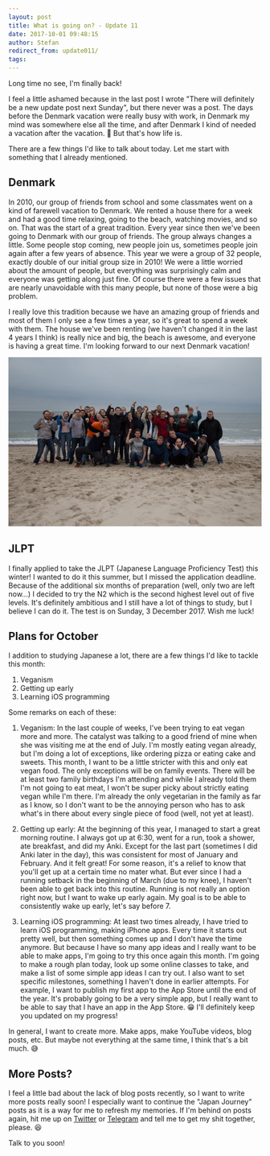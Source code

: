 ```yaml
---
layout: post
title: What is going on? - Update 11
date: 2017-10-01 09:48:15
author: Stefan
redirect_from: update011/
tags:
---
```


Long time no see, I'm finally back!

I feel a little ashamed because in the last post I wrote "There will definitely be a new update post next Sunday", but there never was a post. The days before the Denmark vacation were really busy with work, in Denmark my mind was somewhere else all the time, and after Denmark I kind of needed a vacation after the vacation. 🙈 But that's how life is.

There are a few things I'd like to talk about today. Let me start with something that I already mentioned.

## Denmark
In 2010, our group of friends from school and some classmates went on a kind of farewell vacation to Denmark. We rented a house there for a week and had a good time relaxing, going to the beach, watching movies, and so on. That was the start of a great tradition. Every year since then we've been going to Denmark with our group of friends. The group always changes a little. Some people stop coming, new people join us, sometimes people join again after a few years of absence. This year we were a group of 32 people, exactly double of our initial group size in 2010! We were a little worried about the amount of people, but everything was surprisingly calm and everyone was getting along just fine. Of course there were a few issues that are nearly unavoidable with this many people, but none of those were a big problem. 

I really love this tradition because we have an amazing group of friends and most of them I only see a few times a year, so it's great to spend a week with them. The house we've been renting (we haven't changed it in the last 4 years I think) is really nice and big, the beach is awesome, and everyone is having a great time. I'm looking forward to our next Denmark vacation!

![Denmark group photo](/images/update011_dk.jpg)

## JLPT
I finally applied to take the JLPT (Japanese Language Proficiency Test) this winter! I wanted to do it this summer, but I missed the application deadline. Because of the additional six months of preparation (well, only two are left now...) I decided to try the N2 which is the second highest level out of five levels. It's definitely ambitious and I still have a lot of things to study, but I believe I can do it. The test is on Sunday, 3 December 2017. Wish me luck!

## Plans for October
I addition to studying Japanese a lot, there are a few things I'd like to tackle this month:

1. Veganism
2. Getting up early
3. Learning iOS programming

Some remarks on each of these:

1. Veganism: In the last couple of weeks, I've been trying to eat vegan more and more. The catalyst was talking to a good friend of mine when she was visiting me at the end of July. I'm mostly eating vegan already, but I'm doing a lot of exceptions, like ordering pizza or eating cake and sweets. This month, I want to be a little stricter with this and only eat vegan food. The only exceptions will be on family events. There will be at least two family birthdays I'm attending and while I already told them I'm not going to eat meat, I won't be super picky about strictly eating vegan while I'm there. I'm already the only vegetarian in the family as far as I know, so I don't want to be the annoying person who has to ask what's in there about every single piece of food (well, not yet at least).

2. Getting up early: At the beginning of this year, I managed to start a great morning routine. I always got up at 6:30, went for a run, took a shower, ate breakfast, and did my Anki. Except for the last part (sometimes I did Anki later in the day), this was consistent for most of January and February. And it felt great! For some reason, it's a relief to know that you'll get up at a certain time no mater what. But ever since I had a running setback in the beginning of March (due to my knee), I haven't been able to get back into this routine. Running is not really an option right now, but I want to wake up early again. My goal is to be able to consistently wake up early, let's say before 7.

3. Learning iOS programming: At least two times already, I have tried to learn iOS programming, making iPhone apps. Every time it starts out pretty well, but then something comes up and I don't have the time anymore. But because I have so many app ideas and I really want to be able to make apps, I'm going to try this once again this month. I'm going to make a rough plan today, look up some online classes to take, and make a list of some simple app ideas I can try out. I also want to set specific milestones, something I haven't done in earlier attempts. For example, I want to publish my first app to the App Store until the end of the year. It's probably going to be a very simple app, but I really want to be able to say that I have an app in the App Store. 😁 I'll definitely keep you updated on my progress!

In general, I want to create more. Make apps, make YouTube videos, blog posts, etc. But maybe not everything at the same time, I think that's a bit much. 😅

## More Posts?
I feel a little bad about the lack of blog posts recently, so I want to write more posts really soon! I especially want to continue the "Japan Journey" posts as it is a way for me to refresh my memories. If I'm behind on posts again, hit me up on [Twitter](https://twitter.com/stefandesu) or [Telegram](https://telegram.me/stefandesu) and tell me to get my shit together, please. 😆

Talk to you soon! 